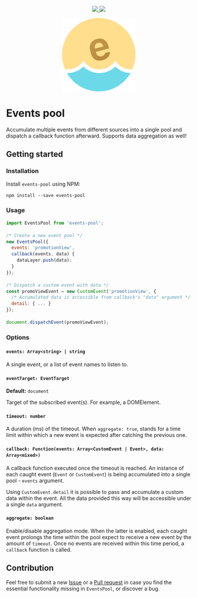 <p align="center">
  <a href="https://www.npmjs.com/package/events-pool" title="NPM version">
    <img src="https://img.shields.io/npm/v/events-pool.svg?style=flat-square" />
  </a>
  <a href="https://www.npmjs.com/package/events-pool" title="Dependency status">
    <img src="https://david-dm.org/kettanaito/events-pool.svg?style=flat-square" />
  </a>
</p>

<p align="center">
  <a href="https://github.com/kettanaito/events-pool">
    <img src="./icon.png" />
  </a>
</p>

# Events pool
Accumulate multiple events from different sources into a single pool and dispatch a callback function afterward. Supports data aggregation as well!

## Getting started
### Installation
Install `events-pool` using NPM:
```
npm install --save events-pool
```

### Usage
```js
import EventsPool from 'events-pool';

/* Create a new event pool */
new EventsPool({
  events: 'promotionView',
  callback(events, data) {
    dataLayer.push(data);
  }
});

/* Dispatch a custom event with data */
const promoViewEvent = new CustomEvent('promotionView', {
  /* Accumulated data is accessible from callback's "data" argument */
  detail: { ... }
});

document.dispatchEvent(promoViewEvent);
```

### Options
#### `events: Array<string> | string`
A single event, or a list of event names to listen to.

#### `eventTarget: EventTarget`
**Default:** `document`

Target of the subscribed event(s). For example, a DOMElement.

#### `timeout: number`
A duration (ms) of the timeout. When `aggregate: true`, stands for a time limit within which a new event is expected after catching the previous one.

#### `callback: Function(events: Array<CustomEvent | Event>, data: Array<mixed>)`
A callback function executed once the timeout is reached. An instance of each caught event (`Event` or `CustomEvent`) is being accumulated into a single pool - `events` argument.

Using `CustomEvent.detail` it is possible to pass and accumulate a custom data within the event. All the data provided this way will be accessible under a single `data` argument.

#### `aggregate: boolean`
Enable/disable aggregation mode. When the latter is enabled, each caught event prolongs the time within the pool expect to receive a new event by the amount of `timeout`. Once no events are received within this time period, a `callback` function is called.

## Contribution
Feel free to submit a new [Issue](https://github.com/kettanaito/events-pool/issues) or a [Pull request](https://github.com/kettanaito/events-pool/pulls) in case you find the essential functionality missing in `EventsPool`, or discover a bug.
